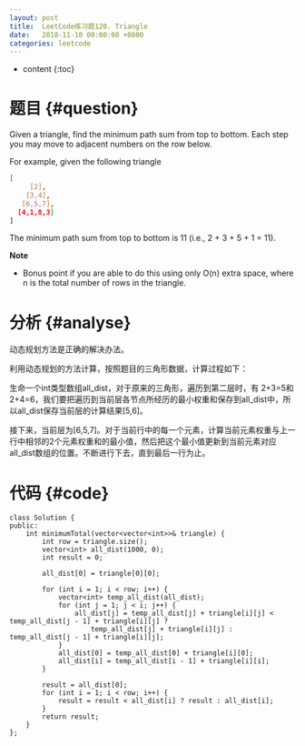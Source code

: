 ```yaml
---
layout: post
title:  LeetCode练习题120. Triangle
date:   2018-11-10 00:00:00 +0800
categories: leetcode
---
```


* content
{:toc}



# 题目  {#question}
Given a triangle, find the minimum path sum from top to bottom. Each step you may move to adjacent numbers on the row below.

For example, given the following triangle

```bash
[
     [2],
    [3,4],
   [6,5,7],
  [4,1,8,3]
]

```

The minimum path sum from top to bottom is 11 (i.e., 2 + 3 + 5 + 1 = 11).

**Note**
- Bonus point if you are able to do this using only O(n) extra space, where n is the total number of rows in the triangle.


# 分析  {#analyse}
动态规划方法是正确的解决办法。

利用动态规划的方法计算，按照题目的三角形数据，计算过程如下：

生命一个int类型数组all_dist，对于原来的三角形，遍历到第二层时，有 2+3=5和2+4=6，我们要把遍历到当前层各节点所经历的最小权重和保存到all_dist中，所以all_dist保存当前层的计算结果[5,6]。

接下来，当前层为[6,5,7]。对于当前行中的每一个元素，计算当前元素权重与上一行中相邻的2个元素权重和的最小值，然后把这个最小值更新到当前元素对应all_dist数组的位置。不断进行下去，直到最后一行为止。


# 代码  {#code}
```
class Solution {
public:
    int minimumTotal(vector<vector<int>>& triangle) {
        int row = triangle.size();
        vector<int> all_dist(1000, 0);
        int result = 0;

        all_dist[0] = triangle[0][0];

        for (int i = 1; i < row; i++) {
            vector<int> temp_all_dist(all_dist);
            for (int j = 1; j < i; j++) {
                all_dist[j] = temp_all_dist[j] + triangle[i][j] < temp_all_dist[j - 1] + triangle[i][j] ?
                    temp_all_dist[j] + triangle[i][j] : temp_all_dist[j - 1] + triangle[i][j];
            }
            all_dist[0] = temp_all_dist[0] + triangle[i][0];
            all_dist[i] = temp_all_dist[i - 1] + triangle[i][i];
        }

        result = all_dist[0];
        for (int i = 1; i < row; i++) {
            result = result < all_dist[i] ? result : all_dist[i];
        }
        return result;
    }
};
```